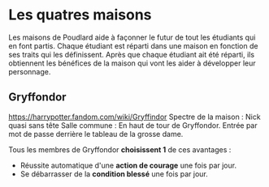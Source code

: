 # Les quatres maisons

Les maisons de Poudlard aide à façonner le futur de tout les étudiants qui en font partis. Chaque étudiant est réparti dans une maison en fonction de ses traits qui les définissent. Après que chaque étudiant ait été réparti, ils obtiennent les bénéfices de la maison qui vont les aider à développer leur personnage.

## Gryffondor

https://harrypotter.fandom.com/wiki/Gryffindor
Spectre de la maison : Nick quasi sans tête
Salle commune : En haut de tour de Gryffondor.
Entrée par mot de passe derrière le tableau de la grosse dame.

Tous les membres de Gryffondor **choisissent 1** de ces avantages :

<ul>
    <li>Réussite automatique d'une <strong>action de courage</strong> une fois par jour.</li>
    <li>Se débarrasser de la  <strong>condition blessé</strong> une fois par jour.</li>
</ul>